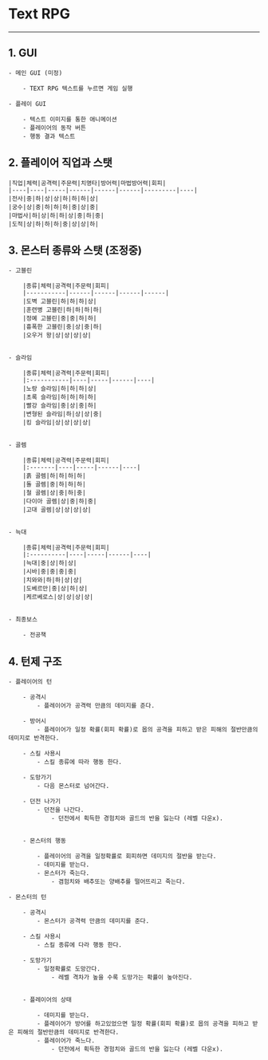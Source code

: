 # Text RPG
---------------------

## 1. GUI

    - 메인 GUI (미정)

        - TEXT RPG 텍스트를 누르면 게임 실행

    - 플레이 GUI

        - 텍스트 이미지를 통한 애니메이션
        - 플레이어의 동작 버튼
        - 행동 결과 텍스트


## 2. 플레이어 직업과 스탯

    |직업|체력|공격력|주문력|치명타|방어력|마법방어력|회피|
    |----|----|-----|------|------|------|---------|----|
    |전사|중|하|상|상|하|하|하|상|
    |궁수|상|중|하|하|하|중|상|중|
    |마법사|하|상|하|하|상|중|하|중|
    |도적|상|하|하|하|중|상|상|하|


## 3. 몬스터 종류와 스탯 (조정중)

    - 고블린

        |종류|체력|공격력|주문력|회피|
        |-----------|------|------|------|------|
        |도벽 고블린|하|하|하|상|
        |훈련병 고블린|하|하|하|하|
        |정예 고블린|중|중|하|하|
        |흉폭한 고블린|중|상|중|하|
        |오우거 왕|상|상|상|상|
    

    - 슬라임

        |종류|체력|공격력|주문력|회피|
        |:-----------|----|-----|------|----|
        |노랑 슬라임|하|하|하|상|
        |초록 슬라임|하|하|하|하|
        |빨강 슬라임|중|상|중|하|
        |변형된 슬라임|하|상|상|중|
        |킹 슬라임|상|상|상|상|


    - 골렘

        |종류|체력|공격력|주문력|회피|
        |:-------|----|-----|------|----|
        |흙 골렘|하|하|하|하|
        |돌 골렘|중|하|하|하|
        |철 골렘|상|중|하|중|
        |다이아 골렘|상|중|하|중|
        |고대 골렘|상|상|상|상|
    

    - 늑대

        |종류|체력|공격력|주문력|회피|
        |:----------|----|-----|------|----|
        |늑대|중|상|하|상|
        |시바|중|중|중|중|
        |치와와|하|하|상|상|
        |도베르만|중|상|하|상|
        |케르베로스|상|상|상|상|
    

    - 최종보스

        - 전공책

## 4. 턴제 구조

    - 플레이어의 턴

        - 공격시
            - 플레이어가 공격력 만큼의 데미지를 준다.
        
        - 방어시
            - 플레이어가 일정 확률(회피 확률)로 몹의 공격을 피하고 받은 피해의 절반만큼의 데미지로 반격한다.
        
        - 스킬 사용시
            - 스킬 종류에 따라 행동 한다.
        
        - 도망가기
            - 다음 몬스터로 넘어간다.
        
        - 던전 나가기
            - 던전을 나간다.
                - 던전에서 획득한 경험치와 골드의 반을 잃는다 (레벨 다운x).


        - 몬스터의 행동

            - 플레이어의 공격을 일정확률로 회피하면 데미지의 절반을 받는다.
            - 데미지를 받는다.
            - 몬스터가 죽는다.
                - 겸험치와 배추또는 양배추를 떨어뜨리고 죽는다.
    
    - 몬스터의 턴

        - 공격시
            - 몬스터가 공격력 만큼의 데미지를 준다.
        
        - 스킬 사용시
            - 스킬 종류에 다라 행동 한다.
        
        - 도망가기
            - 일정확률로 도망간다.
                - 레벨 격차가 높을 수록 도망가는 확률이 높아진다.
            

        - 플레이어의 상태

            - 데미지를 받는다.
            - 플레이어가 방어를 하고있었으면 일정 확률(회피 확률)로 몹의 공격을 피하고 받은 피해의 절반만큼의 데미지로 반격한다.
            - 플레이어가 죽느다.
                - 던전에서 획득한 경험치와 골드의 반을 잃는다 (레벨 다운x).
